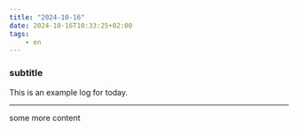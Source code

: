 ```yaml
---
title: "2024-10-16"
date: 2024-10-16T10:33:25+02:00
tags:
    - en
---
```


### subtitle

This is an example log for today.

---

some more content